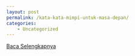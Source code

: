 ```yaml
---
layout: post
permalink: /kata-kata-mimpi-untuk-masa-depan/
categories:
    - Uncategorized
---
```


[Baca Selengkapnya](/10)